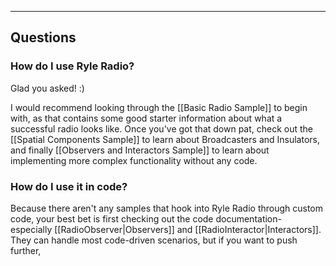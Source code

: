 

---
## Questions
### How do I use Ryle Radio?
Glad you asked! :)

I would recommend looking through the [[Basic Radio Sample]] to begin with, as that contains some good starter information about what a successful radio looks like. Once you've got that down pat, check out the [[Spatial Components Sample]] to learn about Broadcasters and Insulators, and finally [[Observers and Interactors Sample]] to learn about implementing more complex functionality without any code.

### How do I use it in code?
Because there aren't any samples that hook into Ryle Radio through custom code, your best bet is first checking out the code documentation- especially [[RadioObserver|Observers]] and [[RadioInteractor|Interactors]]. They can handle most code-driven scenarios, but if you want to push further,  